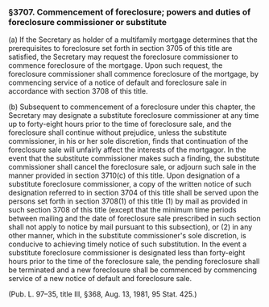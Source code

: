 ### §3707. Commencement of foreclosure; powers and duties of foreclosure commissioner or substitute ###

(a) If the Secretary as holder of a multifamily mortgage determines that the prerequisites to foreclosure set forth in section 3705 of this title are satisfied, the Secretary may request the foreclosure commissioner to commence foreclosure of the mortgage. Upon such request, the foreclosure commissioner shall commence foreclosure of the mortgage, by commencing service of a notice of default and foreclosure sale in accordance with section 3708 of this title.

(b) Subsequent to commencement of a foreclosure under this chapter, the Secretary may designate a substitute foreclosure commissioner at any time up to forty-eight hours prior to the time of foreclosure sale, and the foreclosure shall continue without prejudice, unless the substitute commissioner, in his or her sole discretion, finds that continuation of the foreclosure sale will unfairly affect the interests of the mortgagor. In the event that the substitute commissioner makes such a finding, the substitute commissioner shall cancel the foreclosure sale, or adjourn such sale in the manner provided in section 3710(c) of this title. Upon designation of a substitute foreclosure commissioner, a copy of the written notice of such designation referred to in section 3704 of this title shall be served upon the persons set forth in section 3708(1) of this title (1) by mail as provided in such section 3708 of this title (except that the minimum time periods between mailing and the date of foreclosure sale prescribed in such section shall not apply to notice by mail pursuant to this subsection), or (2) in any other manner, which in the substitute commissioner's sole discretion, is conducive to achieving timely notice of such substitution. In the event a substitute foreclosure commissioner is designated less than forty-eight hours prior to the time of the foreclosure sale, the pending foreclosure shall be terminated and a new foreclosure shall be commenced by commencing service of a new notice of default and foreclosure sale.

(Pub. L. 97–35, title III, §368, Aug. 13, 1981, 95 Stat. 425.)